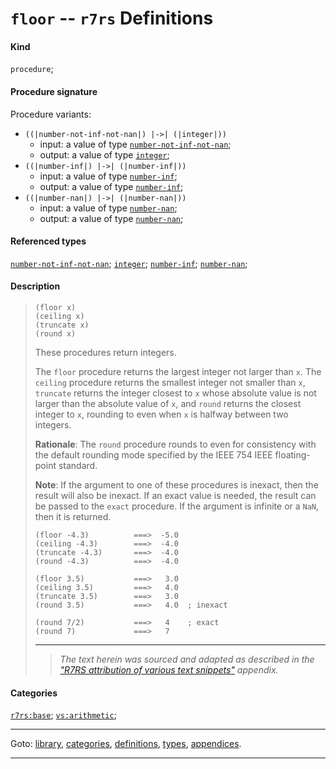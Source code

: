 

<a id='definition__r7rs__floor'></a>

# `floor` -- `r7rs` Definitions


#### Kind

`procedure`;


#### Procedure signature

Procedure variants:
 * `((|number-not-inf-not-nan|) |->| (|integer|))`
   * input: a value of type [`number-not-inf-not-nan`](../../r7rs/types/number-not-inf-not-nan.md#type__r7rs__number-not-inf-not-nan);
   * output: a value of type [`integer`](../../r7rs/types/integer.md#type__r7rs__integer);
 * `((|number-inf|) |->| (|number-inf|))`
   * input: a value of type [`number-inf`](../../r7rs/types/number-inf.md#type__r7rs__number-inf);
   * output: a value of type [`number-inf`](../../r7rs/types/number-inf.md#type__r7rs__number-inf);
 * `((|number-nan|) |->| (|number-nan|))`
   * input: a value of type [`number-nan`](../../r7rs/types/number-nan.md#type__r7rs__number-nan);
   * output: a value of type [`number-nan`](../../r7rs/types/number-nan.md#type__r7rs__number-nan);


#### Referenced types

[`number-not-inf-not-nan`](../../r7rs/types/number-not-inf-not-nan.md#type__r7rs__number-not-inf-not-nan);
[`integer`](../../r7rs/types/integer.md#type__r7rs__integer);
[`number-inf`](../../r7rs/types/number-inf.md#type__r7rs__number-inf);
[`number-nan`](../../r7rs/types/number-nan.md#type__r7rs__number-nan);


#### Description

> ````
> (floor x)
> (ceiling x)
> (truncate x)
> (round x)
> ````
> 
> 
> These procedures return integers.
> 
> The `floor` procedure returns the largest integer not larger than `x`.
> The `ceiling` procedure returns the smallest integer not smaller than `x`,
> `truncate` returns the integer closest to `x` whose absolute
> value is not larger than the absolute value of `x`, and `round` returns the
> closest integer to `x`, rounding to even when `x` is halfway between two
> integers.
> 
> **Rationale**:  The `round` procedure rounds to even for consistency with the default rounding
> mode specified by the IEEE 754 IEEE floating-point standard.
> 
> **Note**:  If the argument to one of these procedures is inexact, then the result
> will also be inexact.  If an exact value is needed, the
> result can be passed to the `exact` procedure.
> If the argument is infinite or a `NaN`, then it is returned.
> 
> 
> ````
> (floor -4.3)          ===>  -5.0
> (ceiling -4.3)        ===>  -4.0
> (truncate -4.3)       ===>  -4.0
> (round -4.3)          ===>  -4.0
> 
> (floor 3.5)           ===>   3.0
> (ceiling 3.5)         ===>   4.0
> (truncate 3.5)        ===>   3.0
> (round 3.5)           ===>   4.0  ; inexact
> 
> (round 7/2)           ===>   4    ; exact
> (round 7)             ===>   7
> ````
> 
> 
> ----
> > *The text herein was sourced and adapted as described in the ["R7RS attribution of various text snippets"](../../r7rs/appendices/attribution.md#appendix__r7rs__attribution) appendix.*


#### Categories

[`r7rs:base`](../../r7rs/categories/r7rs_3a_base.md#category__r7rs__r7rs_3a_base);
[`vs:arithmetic`](../../r7rs/categories/vs_3a_arithmetic.md#category__r7rs__vs_3a_arithmetic);

----

Goto: [library](../../r7rs/_index.md#library__r7rs), [categories](../../r7rs/categories/_index.md#toc__r7rs__categories), [definitions](../../r7rs/definitions/_index.md#toc__r7rs__definitions), [types](../../r7rs/types/_index.md#toc__r7rs__types), [appendices](../../r7rs/appendices/_index.md#toc__r7rs__appendices).

----

